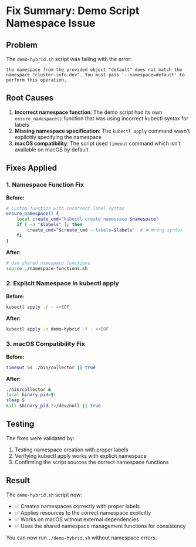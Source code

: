 # Fix Summary: Demo Script Namespace Issue

## Problem
The `demo-hybrid.sh` script was failing with the error:
```
the namespace from the provided object "default" does not match the namespace "cluster-info-dev". You must pass '--namespace=default' to perform this operation.
```

## Root Causes
1. **Incorrect namespace function**: The demo script had its own `ensure_namespace()` function that was using incorrect kubectl syntax for labels
2. **Missing namespace specification**: The `kubectl apply` command wasn't explicitly specifying the namespace
3. **macOS compatibility**: The script used `timeout` command which isn't available on macOS by default

## Fixes Applied

### 1. Namespace Function Fix
**Before:**
```bash
# Custom function with incorrect label syntax
ensure_namespace() {
    local create_cmd="kubectl create namespace $namespace"
    if [ -n "$labels" ]; then
        create_cmd="$create_cmd --labels=$labels"  # ❌ Wrong syntax
    fi
}
```

**After:**
```bash
# Use shared namespace functions
source ./namespace-functions.sh
```

### 2. Explicit Namespace in kubectl apply
**Before:**
```bash
kubectl apply -f - <<EOF
```

**After:**
```bash
kubectl apply -n demo-hybrid -f - <<EOF
```

### 3. macOS Compatibility Fix
**Before:**
```bash
timeout 5s ./bin/collector || true
```

**After:**
```bash
./bin/collector &
local binary_pid=$!
sleep 5
kill $binary_pid 2>/dev/null || true
```

## Testing
The fixes were validated by:
1. Testing namespace creation with proper labels
2. Verifying kubectl apply works with explicit namespace
3. Confirming the script sources the correct namespace functions

## Result
The `demo-hybrid.sh` script now:
- ✅ Creates namespaces correctly with proper labels
- ✅ Applies resources to the correct namespace explicitly  
- ✅ Works on macOS without external dependencies
- ✅ Uses the shared namespace management functions for consistency

You can now run `./demo-hybrid.sh` without namespace errors.
